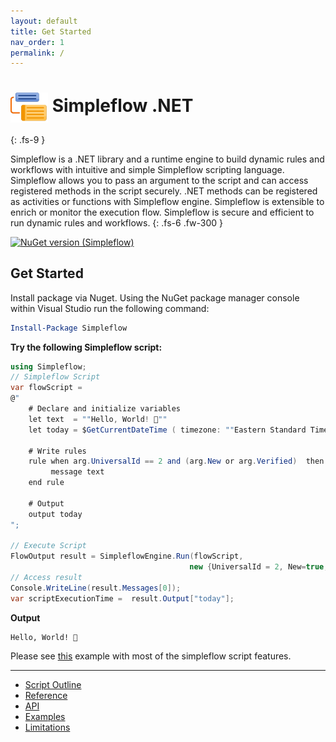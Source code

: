 ```yaml
---
layout: default
title: Get Started
nav_order: 1
permalink: /
---
```


# <img src="https://raw.githubusercontent.com/navtech-io/Simpleflow/develop/src/Simpleflow/PackageIcon.png" style="width:60px;vertical-align:middle" > Simpleflow .NET
{: .fs-9 }

Simpleflow is a .NET library and a runtime engine to build dynamic rules and workflows with intuitive and simple Simpleflow scripting language. Simpleflow allows you to pass an argument to the script and can access registered methods in the script securely. .NET methods can be registered as activities or functions with Simpleflow engine. Simpleflow is extensible to enrich or monitor the execution flow. Simpleflow is secure and efficient to run dynamic rules and workflows.
{: .fs-6 .fw-300 }

[![NuGet version (Simpleflow)](https://img.shields.io/nuget/vpre/Simpleflow?style=for-the-badge)](https://www.nuget.org/packages/Simpleflow/)


## Get Started

Install package via Nuget. Using the NuGet package manager console within Visual Studio run the following command:

```powershell
Install-Package Simpleflow	
```

**Try the following Simpleflow script:**

```csharp
using Simpleflow;
// Simpleflow Script
var flowScript = 
@" 
    # Declare and initialize variables
    let text  = ""Hello, World! 🌄""
    let today = $GetCurrentDateTime ( timezone: ""Eastern Standard Time"" )

    # Write rules
    rule when arg.UniversalId == 2 and (arg.New or arg.Verified)  then
         message text
    end rule

    # Output
    output today
";

// Execute Script
FlowOutput result = SimpleflowEngine.Run(flowScript, 
                                        new {UniversalId = 2, New=true, Verified=false});
// Access result
Console.WriteLine(result.Messages[0]); 
var scriptExecutionTime =  result.Output["today"];

```

**Output**

```
Hello, World! 🌄

```
Please see [this](docs/examples/) example with most of the simpleflow script features.

---

* [Script Outline](docs/simpleflow-script-reference/#script-outline)
* [Reference](docs/simpleflow-script-reference/#script-outline)
* [API](docs/api/)
* [Examples](docs/examples/)
* [Limitations](docs/simpleflow-script-reference/#limitations)


